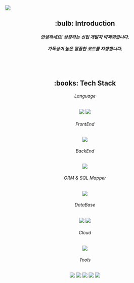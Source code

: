 <img src="https://capsule-render.vercel.app/api?type=slice&color=auto&height=220&section=header&text=Hello&fontSize=71&fontAlign=70&fontAlignY=26&desc=I'm%20JaeHee&descAlign=75&descSize=25&descAlignY=44&rotate=15&animation=twinkling" />

<div align="center">
  <h2>:bulb: Introduction</h2>
  <h5>
    안녕하세요! 성장하는 신입 개발자 박재희입니다. <br/><br/>
    가독성이 높은 깔끔한 코드를 지향합니다.
  </h5>

  <br/><br/>

  <h2>:books: Tech Stack</h2>
  
  <h6>Language</h6>
  <img src="https://img.shields.io/badge/Java-007396?style=flat&logo=java&logoColor=white"/>
  <img src="https://img.shields.io/badge/JavaScript-F7DF1E?style=flat&logo=javascript&logoColor=black"/>
  <br/>

  <h6>FrontEnd</h6>
  <img src="https://img.shields.io/badge/React-61DAFB?style=flat&logo=React&logoColor=black"/>
  <br/>

  <h6>BackEnd</h6>
  <img src="https://img.shields.io/badge/Spring Boot-6DB33F?style=flat&logo=SpringBoot&logoColor=white"/>
  <br/>

  <h6>ORM & SQL Mapper</h6>
  <img src="https://img.shields.io/badge/Mybatis-000000?style=flat&logo=java&logoColor=white"/>
  <br/>

  <h6>DataBase</h6>
  <img src="https://img.shields.io/badge/MySQL-4479A1?style=flat&logo=MySQL&logoColor=white"/>
  <img src="https://img.shields.io/badge/ORACLE-F80000?style=flat&logo=oracle&logoColor=white"/>
  <br/>

  <h6>Cloud</h6>
  <img src="https://img.shields.io/badge/Naver Cloud Platform-03C75A?style=flat&logo=Naver&logoColor=white"/>
  <br/>

  <h6>Tools</h6>
  <img src="https://img.shields.io/badge/Apache Maven-C71A36?style=flat&logo=Apache Maven&logoColor=white"/>
  <img src="https://img.shields.io/badge/Jenkins-D24939?style=flat&logo=Jenkins&logoColor=white"/>
  <img src="https://img.shields.io/badge/Docker-2496ED?style=flat&logo=Docker&logoColor=white"/>
  <img src="https://img.shields.io/badge/Eclipse-2C2255?style=flat&logo=Eclipse&logoColor=white"/>
  <img src="https://img.shields.io/badge/Visual Studio Code-007ACC?style=flat&logo=Visual Studio Code&logoColor=white"/>
  
</div>
